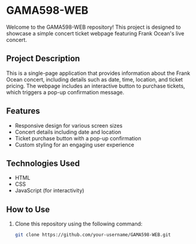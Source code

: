 # GAMA598-WEB

Welcome to the GAMA598-WEB repository! This project is designed to showcase a simple concert ticket webpage featuring Frank Ocean's live concert.

## Project Description

This is a single-page application that provides information about the Frank Ocean concert, including details such as date, time, location, and ticket pricing. The webpage includes an interactive button to purchase tickets, which triggers a pop-up confirmation message.

## Features

- Responsive design for various screen sizes
- Concert details including date and location
- Ticket purchase button with a pop-up confirmation
- Custom styling for an engaging user experience

## Technologies Used

- HTML
- CSS
- JavaScript (for interactivity)

## How to Use

1. Clone this repository using the following command:
   ```bash
   git clone https://github.com/your-username/GAMA598-WEB.git

